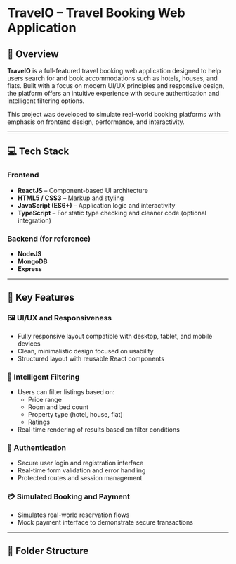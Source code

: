 # TravelO – Travel Booking Web Application

## 🧳 Overview
**TravelO** is a full-featured travel booking web application designed to help users search for and book accommodations such as hotels, houses, and flats. Built with a focus on modern UI/UX principles and responsive design, the platform offers an intuitive experience with secure authentication and intelligent filtering options.

This project was developed to simulate real-world booking platforms with emphasis on frontend design, performance, and interactivity.

---

## 💻 Tech Stack

### **Frontend**
- **ReactJS** – Component-based UI architecture
- **HTML5 / CSS3** – Markup and styling
- **JavaScript (ES6+)** – Application logic and interactivity
- **TypeScript** – For static type checking and cleaner code (optional integration)

### **Backend (for reference)**
- **NodeJS**
- **MongoDB**
- **Express**

---

## 🔑 Key Features

### 🖼️ UI/UX and Responsiveness
- Fully responsive layout compatible with desktop, tablet, and mobile devices
- Clean, minimalistic design focused on usability
- Structured layout with reusable React components

### 🔎 Intelligent Filtering
- Users can filter listings based on:
  - Price range
  - Room and bed count
  - Property type (hotel, house, flat)
  - Ratings
- Real-time rendering of results based on filter conditions

### 🔐 Authentication
- Secure user login and registration interface
- Real-time form validation and error handling
- Protected routes and session management

### 💳 Simulated Booking and Payment
- Simulates real-world reservation flows
- Mock payment interface to demonstrate secure transactions

---

## 📂 Folder Structure

